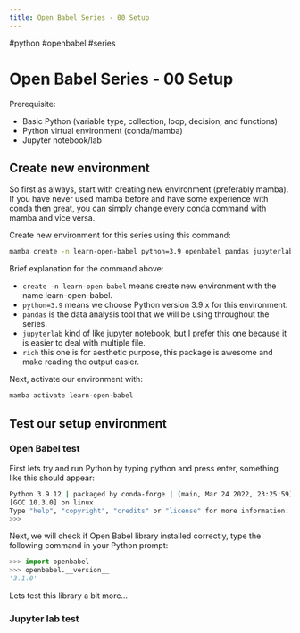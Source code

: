 ```yaml
---
title: Open Babel Series - 00 Setup
---
```


#python #openbabel #series

# Open Babel Series - 00 Setup

Prerequisite:
- Basic Python (variable type, collection, loop, decision, and functions)
- Python virtual environment (conda/mamba) 
- Jupyter notebook/lab

## Create new environment

So first as always, start with creating new environment (preferably mamba). If you have never used mamba before and have some experience with conda then great, you can simply change every conda command with mamba and vice versa.

Create new environment for this series using this command:

```bash
mamba create -n learn-open-babel python=3.9 openbabel pandas jupyterlab rich
```

Brief explanation for the command above:
- `create -n learn-open-babel` means create new environment with the name learn-open-babel.
- `python=3.9` means we choose Python version 3.9.x for this environment.
- `pandas` is the data analysis tool that we will be using throughout the series.
- `jupyterlab` kind of like jupyter notebook, but I prefer this one because it is easier to deal with multiple file.
- `rich` this one is for aesthetic purpose, this package is awesome and make reading the output easier.

Next, activate our environment with:

```bash
mamba activate learn-open-babel
```
## Test our setup environment

### Open Babel test

First lets try and run Python by typing python and press enter, something like this should appear:

```bash
Python 3.9.12 | packaged by conda-forge | (main, Mar 24 2022, 23:25:59)    
[GCC 10.3.0] on linux  
Type "help", "copyright", "credits" or "license" for more information.  
>>>
```

Next, we will check if Open Babel library installed correctly, type the following command in your Python prompt:

```python
>>> import openbabel  
>>> openbabel.__version__  
'3.1.0'
```

Lets test this library a bit more…


### Jupyter lab test